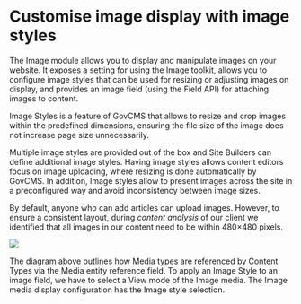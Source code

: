 # Customise image display with image styles

The Image module allows you to display and manipulate images on your website. It exposes a setting for using the Image toolkit, allows you to configure image styles that can be used for resizing or adjusting images on display, and provides an image field (using the Field API) for attaching images to content.

Image Styles is a feature of GovCMS that allows to resize and crop images within the predefined dimensions, ensuring the file size of the image does not increase page size unnecessarily.

Multiple image styles are provided out of the box and Site Builders can define additional image styles. Having image styles allows content editors focus on image uploading, where resizing is done automatically by GovCMS. In addition, Image styles allow to present images across the site in a preconfigured way and avoid inconsistency between image sizes.

By default, anyone who can add articles can upload images. However, to ensure a consistent layout, during _content analysis_ of our client we identified that all images in our content need to be within 480×480 pixels.

![](../.gitbook/assets/55.png)

The diagram above outlines how Media types are referenced by Content Types via the Media entity reference field. To apply an Image Style to an image field, we have to select a View mode of the Image media. The Image media display configuration has the Image style selection.
